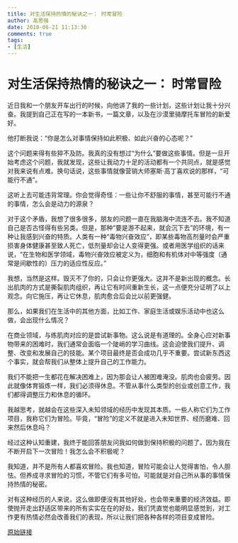 ```yaml
---
title: 对生活保持热情的秘诀之一： 时常冒险
author: 高思强
date: 2018-06-21 11:13:30 
comments: true
tags:
- [生活]
---
```

# 对生活保持热情的秘诀之一： 时常冒险

近日我和一个朋友开车出行的时候，向他讲了我的一些计划，这些计划让我十分兴奋。我提到自己正在写的一本新书，一篇文章，以及在沙漠里骑摩托车冒险的新爱好。

他打断我说：“你是怎么对事情保持如此积极、如此兴奋的心态呢？”

这个问题来得有些猝不及防。我真的没有想过“为什么”要做这些事情。但是一旦开始考虑这个问题，我就发现，这些让我动力十足的活动都有一个共同点，就是感觉对我来说有点难。换句话说，这些事情就像营销大师塞斯·高丁喜欢说的那样，“可能行不通”。

这听上去可能违背常理。你会觉得奇怪：一些让你不舒服的事情，甚至可能行不通的事情，怎么会是动力的源泉？

对于这个矛盾，我想了很多很多，朋友的问题一直在我脑海中流连不去。我不知道自己是否古怪得有些另类。但是，那种“要是游不起来，就会沉下去”的环境，有一种让我感到兴奋的特质。人类有一种“毒物兴奋效应”，即某些毒物高剂量时会严重损害身体健康甚至致人死亡，低剂量却会让人变得更强。或者用医学组织的话来说，“在生物和医学领域，毒物兴奋效应被定义为，细胞和有机体对中等强度（通常是间歇性的）压力的适应性反应。”


我想，当然是这样。毁灭不了你的，只会让你更强大。这并不是新出现的概念。长出肌肉的方式是撕裂肌肉组织，再让它有时间重新生长，这一点便充分证明了以上观念。向它施压，再让它休息，肌肉愈合后会比以前更强健。

那么，如果我们在生活中的其他方面，比如工作、家庭生活或娱乐活动中也这么做，会出现什么情况？

在商业领域，与练肌肉对应的是尝试新事物。这么说是有道理的。全身心应对新事物带来的困难时，我们通常会面临一个陡峭的学习曲线。这会迫使我们提升、调整、改变和发展自己的技能。某个项目最终是否会成功几乎不重要。尝试新东西这个事实，就会帮我们从整体上提升自己的工作能力。

我们不能把一生都花在解决困难上，因为那会让人被困难淹没。肌肉也会疲劳。因此就像体育锻炼一样，我们必须得休息。不管从事什么类型的创业或创意工作，我们都得调整压力和休息的循环。

我越思考，就越会在这些深入未知领域的经历中发现其本质。一些人称它们为工作项目，我称它们为冒险。毕竟，“冒险”的定义不就是进入未知世界、经历磨难、回来然后休息吗？

经过这种认知重建，我终于能回答朋友问我如何做到保持积极的问题了。因为我在不断开启下一次冒险！我怎么会不积极呢？

我知道，并不是所有人都喜欢冒险。我也知道，冒险可能会让人觉得害怕，令人胆怯。但养成寻求冒险的习惯，不管它们有多可怕，可能就是对自己所从事的事情保持热情的秘密。

对有这种经历的人来说，这么做即便没有其他好处，也会带来重要的经济效益。即使抛开走出舒适区带来的所有实实在在的好处，我们凭直觉也能明显感觉到，对工作更有热情必然会改善我们的表现，所以让我们把各种各样的项目变成冒险。

[原始链接](https://zhidao.baidu.com/daily/view?id=122841)